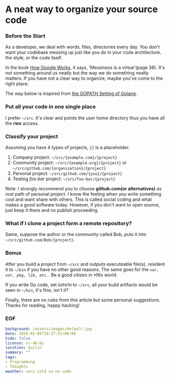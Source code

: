 A neat way to organize your source code
===

### Before the Start
As a developer, we deal with words, files, directories every day. You don't want your codebase messing up just like you do in your code architecture, the style, or the code itself.

In the book [How Google Works][1], it says, 'Messiness is a virtue'(page 38). It's not something around us neatly but the way we do something neatly matters. If you have not a clear way to organize, maybe you've come to the right place.

The way below is inspired from [the GOPATH Setting of Golang][2].

### Put all your code in one single place
I prefer ``~/src``. It's clear and points the user home directory thus you have all the **rwx** access.

### Classify your project
Assuming you have 4 types of projects, ``{}`` is a placeholder.

1. Company project: ``~/src/{example.com}/{project}`` 
2. Community project: ``~/src/{example.org}/{project}`` or ``~/src/github.com/{organization}/{project}``
3. Personal project: ``~/src/github.com/{you}/{project}``
4. Testing *foo bar* project: ``~/src/foo-bar/{project}``

Note: I strongly recommend you to choose **github.com(or alternatives)** as root path of personal project. I know the feeling when you write something cool and want share with others. This is called social coding and what makes a good software today. However, if you don't want to open source, just keep it there and no publish proceeding.

### What if I clone a project form a remote repository?
Same, suppose the author or the community called Bob, puts it into ``~/src/github.com/Bob/{project}``.

### Bonus
After you build a project from ``~/src`` and outputs executeable file(s), resident it to ``~/bin`` if you have no other good reasons. The same goes for the ``var, usr, pkg, lib, etc.``. Be a good citizen in *Nix world.

If you write Go code, set ``GOPATH`` to ``~/src``, all your build artifacts would be seen in ``~/bin``, it's fine, isn't it?

Finally, there are no rules from this article but some personal suggestions. Thanks for reading, happy hacking!

### EOF
```yaml
background: /assets/images/default.jpg
date: 2016-02-05T20:27:21+08:00
hide: false
license: cc-40-by
location: Guilin
summary: ""
tags:
- Programming
- Thoughts
weather: very cold so no code
```

[1]: http://www.amazon.com/How-Google-Works-Eric-Schmidt/dp/1455582344
[2]: https://golang.org/doc/code.html#Organization
